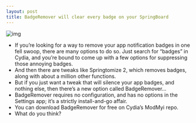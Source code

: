 ```yaml
---
layout: post
title: BadgeRemover will clear every badge on your SpringBoard
---
```

![img](http://media.idownloadblog.com/wp-content/uploads/2012/03/BadgeRemover-Screenshot.jpg)
* If you’re looking for a way to remove your app notification badges in one fell swoop, there are many options to do so. Just search for “badges” in Cydia, and you’re bound to come up with a few options for suppressing those annoying badges.
* And then there are tweaks like Springtomize 2, which removes badges, along with about a million other functions.
* But if you just want a tweak that will silence your app badges, and nothing else, then there’s a new option called BadgeRemover…
* BadgeRemover requires no configuration, and has no options in the Settings app; it’s a strictly install-and-go affair.
* You can download BadgeRemover for free on Cydia’s ModMyi repo.
* What do you think?

